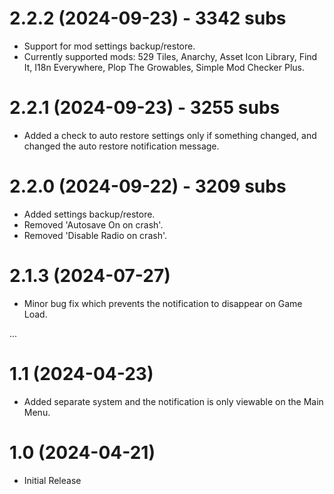 # 2.2.2 (2024-09-23) - 3342 subs
- Support for mod settings backup/restore.
- Currently supported mods: 529 Tiles, Anarchy, Asset Icon Library, Find It, I18n Everywhere, Plop The Growables, Simple Mod Checker Plus.

# 2.2.1 (2024-09-23) - 3255 subs
- Added a check to auto restore settings only if something changed, and changed the auto restore notification message.

# 2.2.0 (2024-09-22) - 3209 subs
- Added settings backup/restore.
- Removed 'Autosave On on crash'.
- Removed 'Disable Radio on crash'.

# 2.1.3 (2024-07-27)
- Minor bug fix which prevents the notification to disappear on Game Load.

...

# 1.1 (2024-04-23)
- Added separate system and the notification is only viewable on the Main Menu.

# 1.0 (2024-04-21)
- Initial Release